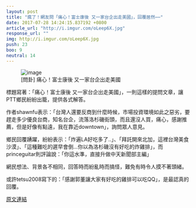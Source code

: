 ```yaml
---
layout: post
title: "瘋了！網友問「痛心！富士康後 又一家台企出走美國」，回覆居然⋯⋯"
date: 2017-07-28 14:24:15.837192 +0800
article_url: "http://i.imgur.com/oLeep6X.jpg"
response_url: ""
img: http://i.imgur.com/oLeep6X.jpg
push: 23
boo: 9
neutral: 14
---
```


<figure>
<img src="http://i.imgur.com/oLeep6X.jpg" alt="image">
<figcaption>
[問卦] 痛心！富士康後 又一家台企出走美國
</figcaption>
</figure>



標題寫著：「痛心！富士康後 又一家台企出走美國」，一則這樣的提問文章，讓PTT鄉民紛紛出籠，提供各式解答。

作者shawnfu表示：「台灣人還要反商到什麼時候，市場投資環境如此之惡劣，要趕走多少優良台商，知名台企，流落洛杉磯街頭，而且還沒人買，痛心，感謝推薦，但是好像有點遠，我在靠近downtown」，詢問眾人意見。

鄉民回覆踴躍，紛紛表示：「炸遍LA好吃多了..」、「拜託開來北加，這裡台灣美食沙漠」、「這種難吃的遲早會倒...你以為洛杉磯沒有好吃的炸雞排」，而princeguitar則評論說：「你這水準，直接升做中天新聞部主編」

網民想法、背景各不相同，回答時而紛亂時而搞怪，難免有時令人摸不著頭緒。

或許tetsu2008寫下的：「感謝郭董讓大家有好吃的雞排可以吃QQ」，是最認真的回覆。

<a href = "https://www.ptt.cc/bbs/Gossiping/M.1501185075.A.4B5.html">原文連結</a>

